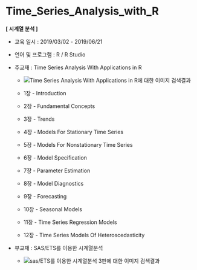 # Time_Series_Analysis_with_R
**[ 시계열 분석 ]**

- 교육 일시 : 2019/03/02 - 2019/06/21

- 언어 및 프로그램 : R / R Studio

- 주교재 : Time Series Analysis With Applications in R

  - ![Time Series Analysis With Applications in R에 대한 이미지 검색결과](https://lh4.googleusercontent.com/proxy/6pIguGw4UdcR1j7yvkzMHi-UZeCIqmMIZ3GHUk4Z9-cfM_3n0A4bCAjQzkJWy3nD-9v06qxvxyDFBg)

  - 1장 - Introduction

  - 2장 - Fundamental Concepts

  - 3장 - Trends

  - 4장 - Models For Stationary Time Series

  - 5장 - Models For Nonstationary Time Series

  - 6장 - Model Specification

  - 7장 - Parameter Estimation

  - 8장 - Model Diagnostics

  - 9장 - Forecasting

  - 10장 - Seasonal Models

  - 11장 - Time Series Regression Models

  - 12장 - Time Series Models Of Heteroscedasticity

    

- 부교재 : SAS/ETS를 이용한 시계열분석

  - ![sas/ETS를 이용한 시계열분석 3판에 대한 이미지 검색결과](https://image.aladin.co.kr/product/334/36/cover500/8991830455_1.jpg)

    